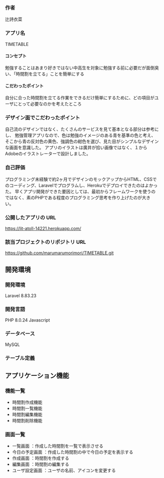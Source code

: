 ### 作者
辻詩衣菜
### アプリ名
TIMETABLE

#### コンセプト
勉強することはあまり好きではない中高生を対象に勉強する前に必要だが面倒臭い、「時間割を立てる」ことを簡単にする

#### こだわったポイント
自分に合った時間割を立てる作業をできるだけ簡単にするために、どの項目がユーザにとって必要なのかを考えたところ

### デザイン面でこだわったポイント
自己流のデザインではなく、たくさんのサービスを見て基本となる部分は参考にし、
勉強管理アプリなので、色は勉強のイメージのある青を基準の色と考え、そこから青の反対色の黄色、強調色の紺色を選び、見た目がシンプルなデザインな画面を意識した。
アプリのイラストは廣井が拾い画像ではなく、１からAdobeのイラストレーターで設計しました。

###  自己評価
プログラミング未経験で約2ヶ月でデザインのモックアップからHTML、CSSでのコーディング、Laravelでプログラムし、Herokuでデプロイできたのはよかった。
早くアプリ開発ができた要因としては、最初からフレームワークを使うのではなく、素のPHPである程度のプログラミング思考を作り上げたのが大きい。

### 公開したアプリの URL
https://lit-atoll-14221.herokuapp.com/


### 該当プロジェクトのリポジトリ URL
https://github.com/marumarumorimori/TIMETABLE.git

## 開発環境
### 開発環境
Laravel 8.83.23

### 開発言語
PHP 8.0.24
Javascript

### データベース
MySQL

### テーブル定義


## アプリケーション機能

### 機能一覧
- 時間割作成機能
- 時間割一覧機能
- 時間割編集機能
- 時間割削除機能

### 画面一覧
- 一覧画面 ：作成した時間割を一覧で表示させる
- 今日の予定画面 ：作成した時間割の中で今日の予定を表示する
- 作成画面 ：時間割を作成する
- 編集画面 ：時間割の編集する
- ユーザ設定画面 ：ユーザの名前、アイコンを変更する


